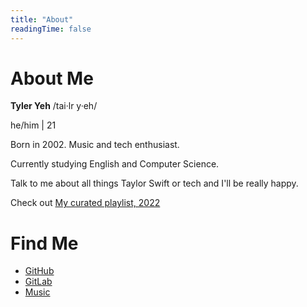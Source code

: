 ```yaml
---
title: "About"
readingTime: false
---
```

# About Me

**Tyler Yeh** /tai·lr y·eh/

he/him | 21

Born in 2002. Music and tech enthusiast.

Currently studying English and Computer Science.

Talk to me about all things Taylor Swift or tech and I'll be really happy.

Check out [My curated playlist, 2022](https://www.youtube.com/watch?v=xvFZjo5PgG0)

# Find Me
- [GitHub](https://github.com/nottyl)
- [GitLab](https://gitlab.com/tyleryeh)
- [Music](https://music.apple.com/profile/tybebored)
